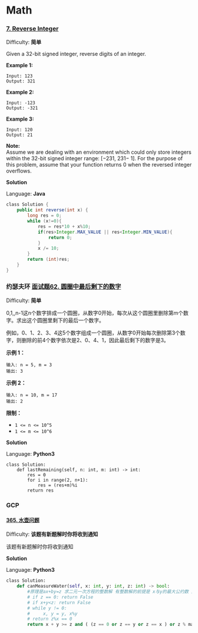 # Math



### [7. Reverse Integer](https://leetcode-cn.com/problems/reverse-integer/)

Difficulty: **简单**

Given a 32-bit signed integer, reverse digits of an integer.

**Example 1:**

```text
Input: 123
Output: 321
```

**Example 2:**

```text
Input: -123
Output: -321
```

**Example 3:**

```text
Input: 120
Output: 21
```

**Note:**  
Assume we are dealing with an environment which could only store integers within the 32-bit signed integer range: \[−231, 231− 1\]. For the purpose of this problem, assume that your function returns 0 when the reversed integer overflows.

**Solution**

Language: **Java**

```java
​class Solution {
    public int reverse(int x) {
        long res = 0;
        while (x!=0){
            res = res*10 + x%10;
            if(res>Integer.MAX_VALUE || res<Integer.MIN_VALUE){
                return 0;
            }
            x /= 10;
        }
        return (int)res;
    }
}
```



### 约瑟夫环 [面试题62. 圆圈中最后剩下的数字](https://leetcode-cn.com/problems/yuan-quan-zhong-zui-hou-sheng-xia-de-shu-zi-lcof/) 

Difficulty: **简单**

0,1,,n-1这n个数字排成一个圆圈，从数字0开始，每次从这个圆圈里删除第m个数字。求出这个圆圈里剩下的最后一个数字。

例如，0、1、2、3、4这5个数字组成一个圆圈，从数字0开始每次删除第3个数字，则删除的前4个数字依次是2、0、4、1，因此最后剩下的数字是3。

**示例 1：**

```text
输入: n = 5, m = 3
输出: 3
```

**示例 2：**

```text
输入: n = 10, m = 17
输出: 2
```

**限制：**

* `1 <= n <= 10^5`
* `1 <= m <= 10^6`

**Solution**

Language: **Python3**

```text
​class Solution:
    def lastRemaining(self, n: int, m: int) -> int:
        res = 0
        for i in range(2, n+1):
            res = (res+m)%i 
        return res
```

### GCP



#### [365. 水壶问题](https://leetcode-cn.com/problems/water-and-jug-problem/)

Difficulty: **该题有新题解时你将收到通知**

该题有新题解时你将收到通知

**Solution**

Language: **Python3**

```python
​class Solution:
    def canMeasureWater(self, x: int, y: int, z: int) -> bool:
        #原理是ax+by=z 求二元一次方程的整数解 有整数解的前提是 x与y的最大公约数 能被z整除
        # if z == 0: return False 
        # if x+y<z: return False 
        # while y != 0:
        #     x, y = y, x%y 
        # return z%x == 0
        return x + y >= z and ( (z == 0 or z == y or z == x ) or z % math.gcd(x,y) == 0 ) 
```

